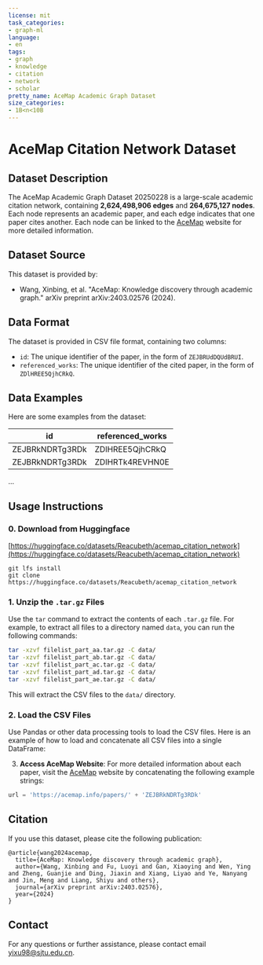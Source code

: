 ```yaml
---
license: mit
task_categories:
- graph-ml
language:
- en
tags:
- graph
- knowledge
- citation
- network
- scholar
pretty_name: AceMap Academic Graph Dataset
size_categories:
- 1B<n<10B
---
```


# AceMap Citation Network Dataset

## Dataset Description
The AceMap Academic Graph Dataset 20250228 is a large-scale academic citation network, containing **2,624,498,906 edges** and **264,675,127 nodes**. Each node represents an academic paper, and each edge indicates that one paper cites another. Each node can be linked to the [AceMap](https://acemap.info/) website for more detailed information.

## Dataset Source
This dataset is provided by:
- Wang, Xinbing, et al. "AceMap: Knowledge discovery through academic graph." arXiv preprint arXiv:2403.02576 (2024).

## Data Format
The dataset is provided in CSV file format, containing two columns:
- `id`: The unique identifier of the paper, in the form of `ZEJBRUdDQUdBRUI`.
- `referenced_works`: The unique identifier of the cited paper, in the form of `ZDlHREE5QjhCRkQ`.

## Data Examples
Here are some examples from the dataset:

| id                     | referenced_works               |
|------------------------|--------------------------------|
| ZEJBRkNDRTg3RDk        | ZDlHREE5QjhCRkQ                |
| ZEJBRkNDRTg3RDk        | ZDlHRTk4REVHN0E                |
...


## Usage Instructions

### 0. Download from Huggingface

[https://huggingface.co/datasets/Reacubeth/acemap_citation_network](https://huggingface.co/datasets/Reacubeth/acemap_citation_network)

```
git lfs install
git clone https://huggingface.co/datasets/Reacubeth/acemap_citation_network
```

### 1. Unzip the `.tar.gz` Files
Use the `tar` command to extract the contents of each `.tar.gz` file. For example, to extract all files to a directory named `data`, you can run the following commands:

```bash
tar -xzvf filelist_part_aa.tar.gz -C data/
tar -xzvf filelist_part_ab.tar.gz -C data/
tar -xzvf filelist_part_ac.tar.gz -C data/
tar -xzvf filelist_part_ad.tar.gz -C data/
tar -xzvf filelist_part_ae.tar.gz -C data/
```

This will extract the CSV files to the `data/` directory.

### 2. Load the CSV Files
Use Pandas or other data processing tools to load the CSV files. Here is an example of how to load and concatenate all CSV files into a single DataFrame:


3. **Access AceMap Website**: For more detailed information about each paper, visit the [AceMap](https://acemap.info/) website by concatenating the following example strings:
```python
url = 'https://acemap.info/papers/' + 'ZEJBRkNDRTg3RDk'
```

## Citation
If you use this dataset, please cite the following publication:
```
@article{wang2024acemap,
  title={AceMap: Knowledge discovery through academic graph},
  author={Wang, Xinbing and Fu, Luoyi and Gan, Xiaoying and Wen, Ying and Zheng, Guanjie and Ding, Jiaxin and Xiang, Liyao and Ye, Nanyang and Jin, Meng and Liang, Shiyu and others},
  journal={arXiv preprint arXiv:2403.02576},
  year={2024}
}
```

## Contact
For any questions or further assistance, please contact email yixu98@sjtu.edu.cn.
